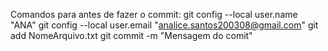 Comandos para antes de fazer o commit:
 git config --local user.name "ANA" 
 git config --local user.email "analice.santos200308@gmail.com"
git add NomeArquivo.txt
git commit -m "Mensagem do comit"